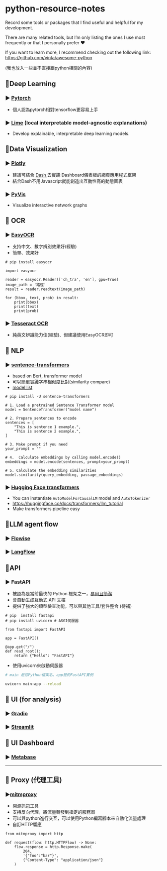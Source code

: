 # python-resource-notes
Record some tools or packages that I find useful and helpful for my development.

There are many related tools, but I’m only listing the ones I use most frequently or that I personally prefer ❤️

If you want to learn more, I recommend checking out the following link:
https://github.com/vinta/awesome-python

(我也放入一些並不直接跟python相關的內容)

## 🔻Deep Learning
### ▶︎ [Pytorch](https://github.com/pytorch/pytorch)
- 個人認為pytorch相對tensorflow更容易上手

### ▶︎ [Lime](https://github.com/marcotcr/lime) (local interpretable model-agnostic explanations)
- Develop explainable, interpretable deep learning models.

## 🔻Data Visualization
### ▶︎ [Plotly](https://plotly.com/python)
- 建議可結合 [Dash ](https://dash.plotly.com/)去實踐 Dashboard儀表板的網頁應用程式框架
- 結合Dash不用Javascript就能創造出互動性高的動態圖表
### ▶︎ [PyVis](https://towardsdatascience.com/pyvis-visualize-interactive-network-graphs-in-python-77e059791f01)
- Visualize interactive network graphs


## 🔻 OCR
### ▶︎ [EasyOCR](https://github.com/JaidedAI/EasyOCR)
- 支持中文、數字辨別效果好(經驗)
- 簡單、效果好
```
# pip install easyocr

import easyocr

reader = easyocr.Reader(['ch_tra', 'en'], gpu=True)
image_path = '路徑'
result = reader.readtext(image_path)

for (bbox, text, prob) in result:
    print(bbox)
    print(text)
    print(prob)
```
### ▶︎ [Tesseract OCR](https://github.com/tesseract-ocr/tesseract)
- 純英文辨識能力佳(經驗)、但建議使用EasyOCR即可

## 🔻 NLP

### ▶︎ [sentence-transformers](https://github.com/UKPLab/sentence-transformers)
- based on Bert, transformer model
- 可以簡單實踐字串相似度比對(similarity compare)
- [model list](https://www.sbert.net/docs/sentence_transformer/pretrained_models.html)
```python=
# pip install -U sentence-transformers

# 1. Load a pretrained Sentence Transformer model
model = SentenceTransformer("model name")

# 2. Prepare sentences to encode
sentences = [
    "This is sentence 1 example.",
    "This is sentence 2 example.",
]

# 3. Make prompt if you need
your_prompt = ""

# 4.  Calculate embeddings by calling model.encode()
embeddings = model.encode(sentences, prompt=your_prompt)

# 5. Calculate the embedding similarities
model.similarity(query_embedding, passage_embeddings)
```



### ▶︎ [Hugging Face transformers ](https://github.com/huggingface/transformers)
- You can instantiate ```AutoModelForCausalLM``` model and  ```AutoTokenizer``` 
- https://huggingface.co/docs/transformers/llm_tutorial
- Make transformers pipeline easy





## 🔻LLM agent flow
### ▶︎ [Flowise](https://github.com/FlowiseAI/Flowise)
### ▶︎ [LangFlow](https://github.com/langflow-ai/langflow)

## 🔻API
### ▶︎ FastAPI
- 被認為是當前最快的 Python 框架之一，[易用且簡潔](https://medium.com/seaniap/%E5%BF%AB%E9%80%9F%E4%B8%8A%E6%89%8B-%E7%B0%A1%E5%96%AE%E6%98%93%E6%87%82-python%E6%96%B0%E6%89%8B%E7%9A%84fastapi%E4%B9%8B%E6%97%85-ebd09dc0167b)
- 會自動生成互動式 API 文檔
- 提供了強大的類型檢查功能，可以與其他工具/套件整合 (待補)
```
# pip  install fastapi 
# pip install uvicorn # ASGI伺服器

from fastapi import FastAPI

app = FastAPI()

@app.get("/")
def read_root():
    return {"Hello": "FastAPI"}
```
- 使用uvicorn來啟動伺服器
```bash
# main 是您Python檔案名，app是的FastAPI實例

uvicorn main:app --reload
```

## 🔻 UI (for analysis)
### ▶︎ [Gradio](https://github.com/gradio-app/gradio)

### ▶︎ [Streamlit](https://github.com/streamlit/streamlit)


## 🔻 UI Dashboard
### ▶︎ [Metabase](https://www.metabase.com/)

------------
## 🔻 Proxy (代理工具)
### ▶︎[mitmproxy](https://mitmproxy.org/)
- 開源抓包工具
- 支持反向代理，將流量轉發到指定的服務器
- 可以與python進行交互，可以使用Python編寫腳本來自動化流量處理
- 自訂HTTP響應
```
from mitmproxy import http

def request(flow: http.HTTPFlow) -> None:
    flow.response = http.Response.make(
        204,
        '{"foo":"bar"}',
        {"Content-Type": "application/json"}
    )
```

